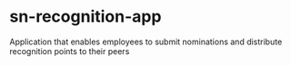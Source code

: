 # sn-recognition-app
Application that enables employees to submit nominations and distribute recognition points to their peers
